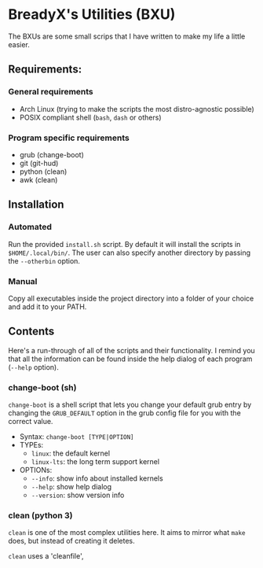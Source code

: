 # BreadyX's Utilities (BXU)

The BXUs are some small scrips that I have written to make my life a little 
easier.

## Requirements:
### General requirements
- Arch Linux (trying to make the scripts the most distro-agnostic possible)
- POSIX compliant shell (`bash`, `dash` or others)

### Program specific requirements
- grub (change-boot)
- git (git-hud)
- python (clean)
- awk (clean)

## Installation
### Automated
Run the provided `install.sh` script. By default it will install the scripts in
`$HOME/.local/bin/`. The user can also specify another directory by passing the
`--otherbin` option. 

### Manual
Copy all executables inside the project directory into a folder of your choice and
add it to your PATH.

## Contents
Here's a run-through of all of the scripts and their functionality. I remind you
that all the information can be found inside the help dialog of each program
(`--help` option).

### change-boot (sh)
`change-boot` is a shell script that lets you change your default grub entry
by changing the `GRUB_DEFAULT` option in the grub config file for you with the
correct value.

- Syntax: `change-boot [TYPE|OPTION]`
- TYPEs:
	- `linux`: the default kernel
	- `linux-lts`: the long term support kernel
- OPTIONs:
	- `--info`: show info about installed kernels
	- `--help`: show help dialog
	- `--version`: show version info

### clean (python 3)
`clean` is one of the most complex utilities here. It aims to mirror what `make`
does, but instead of creating it deletes. 

`clean` uses a 'cleanfile', 
